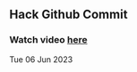 
 ## Hack Github Commit 
 ### Watch video <a href="https://www.youtube.com">here</a> 
 Tue 06 Jun 2023 
